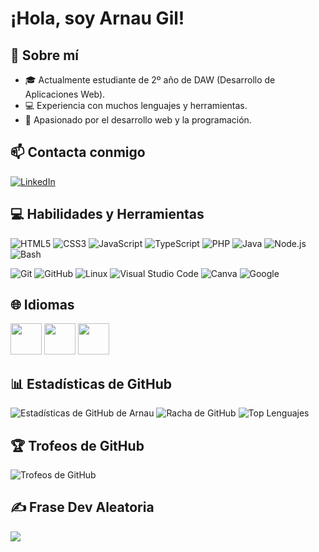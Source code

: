 # ¡Hola, soy Arnau Gil!

## 💫 Sobre mí

- 🎓 Actualmente estudiante de 2º año de DAW (Desarrollo de Aplicaciones Web).
- 💻 Experiencia con muchos lenguajes y herramientas.
- 🚀 Apasionado por el desarrollo web y la programación.

## 📫 Contacta conmigo

[![LinkedIn](https://img.shields.io/badge/-LinkedIn-%230077B5?style=flat-square&logo=linkedin&logoColor=white)](https://www.linkedin.com/in/arnau-gil-gil-b8309b2b9)

## 💻 Habilidades y Herramientas

![HTML5](https://img.shields.io/badge/HTML5-%23E34F26.svg?style=flat-square&logo=html5&logoColor=white)
![CSS3](https://img.shields.io/badge/CSS3-%231572B6.svg?style=flat-square&logo=css3&logoColor=white)
![JavaScript](https://img.shields.io/badge/JavaScript-%23323330.svg?style=flat-square&logo=javascript&logoColor=white)
![TypeScript](https://img.shields.io/badge/TypeScript-%233178C6.svg?style=flat-square&logo=typescript&logoColor=white)
![PHP](https://img.shields.io/badge/PHP-%23777BB4.svg?style=flat-square&logo=php&logoColor=white)
![Java](https://img.shields.io/badge/Java-%23ED8B00.svg?style=flat-square&logo=java&logoColor=white)
![Node.js](https://img.shields.io/badge/Node.js-%2348BB22.svg?style=flat-square&logo=node.js&logoColor=white)
![Bash](https://img.shields.io/badge/Bash-%234EAA25.svg?style=flat-square&logo=gnu-bash&logoColor=white)

![Git](https://img.shields.io/badge/Git-%23F05033.svg?style=flat-square&logo=git&logoColor=white)
![GitHub](https://img.shields.io/badge/GitHub-%23121011.svg?style=flat-square&logo=github&logoColor=white)
![Linux](https://img.shields.io/badge/Linux-FCC624?style=flat-square&logo=linux&logoColor=black)
![Visual Studio Code](https://img.shields.io/badge/VS%20Code-0078d7.svg?style=flat-square&logo=visual-studio-code&logoColor=white)
![Canva](https://img.shields.io/badge/Canva-%2300C4CC.svg?style=flat-square&logo=Canva&logoColor=white)
![Google](https://img.shields.io/badge/Google-%234285F4.svg?style=flat-square&logo=google&logoColor=white)

## 🌐 Idiomas

<img src="https://s1.eestatic.com/2021/11/02/curiosidades/espana-pueblos/624199499_213629722_1706x960.jpg" width="50">
<img src="https://i.pinimg.com/474x/0c/63/26/0c63267d57701129ba83c4bfea92bc40.jpg" width="50">
<img src="https://upload.wikimedia.org/wikipedia/commons/4/42/Flag_of_the_United_Kingdom.png" width="50">

## 📊 Estadísticas de GitHub

![Estadísticas de GitHub de Arnau](https://github-readme-stats.vercel.app/api?username=XxArnauGxX&theme=dark&hide_border=false&include_all_commits=true&count_private=true)
![Racha de GitHub](https://github-readme-streak-stats.herokuapp.com/?user=XxArnauGxX&theme=dark&hide_border=false)
![Top Lenguajes](https://github-readme-stats.vercel.app/api/top-langs/?username=XxArnauGxX&theme=dark&hide_border=false&include_all_commits=true&count_private=true&layout=compact)

## 🏆 Trofeos de GitHub

![Trofeos de GitHub](https://github-profile-trophy.vercel.app/?username=XxArnauGxX&theme=onedark&no-frame=true&no-bg=false&margin-w=4&private=true)

## ✍️ Frase Dev Aleatoria

![](https://quotes-github-readme.vercel.app/api?type=horizontal&theme=radical)

